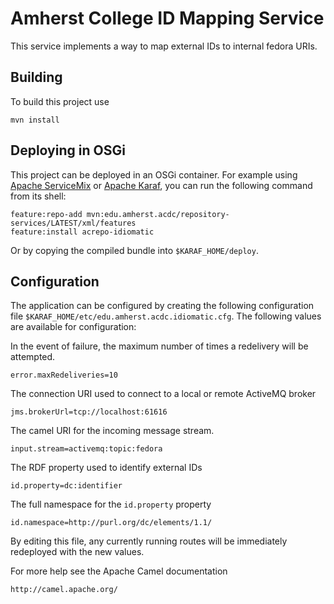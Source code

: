 Amherst College ID Mapping Service
==================================

This service implements a way to map external IDs to internal fedora URIs.

Building
--------

To build this project use

    mvn install

Deploying in OSGi
-----------------

This project can be deployed in an OSGi container. For example using
[Apache ServiceMix](http://servicemix.apache.org/) or
[Apache Karaf](http://karaf.apache.org), you can run the following
command from its shell:

    feature:repo-add mvn:edu.amherst.acdc/repository-services/LATEST/xml/features
    feature:install acrepo-idiomatic

Or by copying the compiled bundle into `$KARAF_HOME/deploy`.

Configuration
-------------

The application can be configured by creating the following configuration
file `$KARAF_HOME/etc/edu.amherst.acdc.idiomatic.cfg`. The following values
are available for configuration:

In the event of failure, the maximum number of times a redelivery will be attempted.

    error.maxRedeliveries=10

The connection URI used to connect to a local or remote ActiveMQ broker

    jms.brokerUrl=tcp://localhost:61616

The camel URI for the incoming message stream.

    input.stream=activemq:topic:fedora

The RDF property used to identify external IDs

    id.property=dc:identifier

The full namespace for the `id.property` property

    id.namespace=http://purl.org/dc/elements/1.1/

By editing this file, any currently running routes will be immediately redeployed
with the new values.

For more help see the Apache Camel documentation

    http://camel.apache.org/

